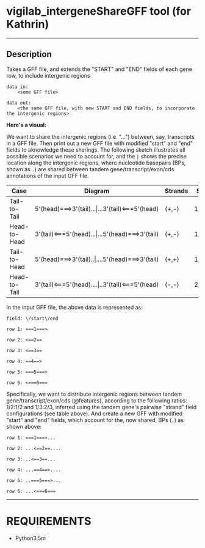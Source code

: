 
# vigilab_intergeneShareGFF tool (for Kathrin)

---

## Description

Takes a GFF file, and extends the "START" and "END" fields of each gene row, to include intergenic regions

	data in: 
		<some GFF file>

	data out:
		<the same GFF file, with new START and END fields, to incorporate the intergenic regions>

**Here's a visual:**

We want to share the intergenic regions (i.e. "...") between, say, transcripts in a GFF file. Then print out a new GFF file with modified "start" and "end" fields to aknowledge these sharings. The following sketch illustrates all possible scenarios we need to account for, and the `|` shows the precise location along the intergenic regions, where nucleotide basepairs (BPs, shown as `.`) are shared between tandem gene/transcript/exon/cds annotations of the input GFF file.


 | Case  | Diagram | Strands | Share  | Status  |
|---|---|---|---|---|
| Tail-to-Tail  | 5'(head)===>3'(tail)...\|...3'(tail)<===5'(head)  | (+,-)  | 1/2:1/2  | Tested  |
| Head-to-Head  | 3'(tail)<===5'(head)...\|...5'(head)===>3'(tail)  | (+,-)  | 1/2:1/2  | Tested  |
| Tail-to-Head  | 5'(head)===>3'(tail)..\|....5'(head)===>3'(tail)  | (+,+)  | 1/3:2/3  | Testing:@TODO  |
| Head-to-Tail  | 3'(tail)<===5'(head)....\|..3'(tail)<===5'(head)  |  (-,-) | 2/3:1/3  |  Developing:@TODO |

In the input GFF file, the above data is represented as:

`field: \/start\/end`

`row 1: ===1===>`

`row 2: <==2==`

`row 3: <==3==`

`row 4: ==4==>`

`row 5: ===5===>`

`row 6: <===6===`

Specifically, we want to distribute intergenic regions between tandem gene/transcript/exon/cds (@features), according to the following ratios: 1/2:1/2 and 1/3:2/3, inferred using the tandem gene's pairwise "strand" field configurations (see table above). And create a new GFF with modified "start" and "end" fields, which account for the, now shared, BPs (`.`) as shown above:

`row 1: ===1===>...`

`row 2: ...<==2==....`

`row 3: ..<==3==...`

`row 4: ...==4==>....`

`row 5: ..===5===>...`

`row 6: ...<===6===`

---

# REQUIREMENTS
 - Python3.5m
